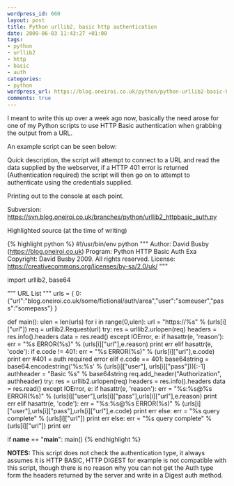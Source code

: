```yaml
--- 
wordpress_id: 660
layout: post
title: Python urllib2, basic http authentication
date: 2009-06-03 11:43:27 +01:00
tags: 
- python
- urllib2
- http
- basic
- auth
categories: 
- python
wordpress_url: https://blog.oneiroi.co.uk/python/python-urllib2-basic-http-authentication
comments: true
---
```

I meant to write this up over a week ago now, basically the need arose for one of my Python scripts to use HTTP Basic authentication when grabbing the output from a URL.

An example script can be seen below:

Quick description, the script will attempt to connect to a URL and read the data supplied by the webserver, if a HTTP 401 error is returned (Authentication required) the script will then go on to attempt to authenticate using the credentials supplied.

Printing out to the console at each point.

Subversion:<a href="https://svn.blog.oneiroi.co.uk/branches/python/urllib2_httpbasic_auth.py"> https://svn.blog.oneiroi.co.uk/branches/python/urllib2_httpbasic_auth.py</a>

Highlighted source (at the time of writing)

{% highlight python %}
#!/usr/bin/env python
"""
    Author: David Busby (https://blog.oneiroi.co.uk)
    Program: Python HTTP Basic Auth Exa
    Copyright: David Busby 2009. All rights reserved.
    License: https://creativecommons.org/licenses/by-sa/2.0/uk/
"""

import urllib2, base64

""" URL List """
urls = {
               0:{"url":"blog.oneiroi.co.uk/some/fictional/auth/area","user":"someuser","pass":"somepass"}
}

def main():
   ulen = len(urls)
   for i in range(0,ulen):
       url = "https://%s" % (urls[i]["url"])
       req = urllib2.Request(url)
       try:
           res = urllib2.urlopen(req)
           headers = res.info().headers
           data = res.read()
       except IOError, e:
            if hasattr(e, 'reason'):
                err = "%s ERROR(%s)" % (urls[i]["url"],e.reason)
                print err
            elif hasattr(e, 'code'):
                if e.code != 401:
                    err = "%s ERROR(%s)" % (urls[i]["url"],e.code)
                    print err
                #401 = auth required error
                elif e.code == 401:
                    base64string = base64.encodestring('%s:%s' % (urls[i]["user"], urls[i]["pass"]))[:-1]
                    authheader =  "Basic %s" % base64string
                    req.add_header("Authorization", authheader)
                    try:
                        res = urllib2.urlopen(req)
                        headers = res.info().headers
                        data = res.read()
                    except IOError, e:
                        if hasattr(e, 'reason'):
                            err = "%s:%s@%s ERROR(%s)" % (urls[i]["user"],urls[i]["pass"],urls[i]["url"],e.reason)
                            print err
                        elif hasattr(e, 'code'):
                            err = "%s:%s@%s ERROR(%s)" % (urls[i]["user"],urls[i]["pass"],urls[i]["url"],e.code)
                            print err
                    else:
                        err = "%s query complete" % (urls[i]["url"])
                        print err
       else:
            err = "%s query complete" % (urls[i]["url"])
            print err
                        
if __name__ == "__main__":
    main()
{% endhighlight %}

<strong>NOTES:</strong> This script does not check the authentication type, it always assumes it is HTTP BASIC, HTTP DIGEST for example is not compatible with this script, though there is no reason why you can not get the Auth type form the headers returned by the server and write in a Digest auth method.
